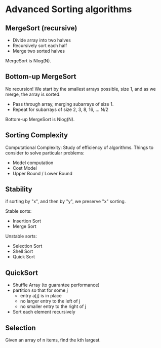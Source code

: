 # Advanced Sorting algorithms

## MergeSort (recursive)
- Divide array into two halves
- Recursively sort each half
- Merge two sorted halves

MergeSort is Nlog(N). 

## Bottom-up MergeSort
No recursion! We start by the smallest arrays possible, size 1, and as we merge, the array is sorted.
- Pass through array, merging subarrays of size 1.
- Repeat for subarrays of size 2, 3, 8, 16, ... N/2

Bottom-up MergeSort is Nlog(N).

## Sorting Complexity
Computational Complexity: Study of efficiency of algorithms.
Things to consider to solve particular problems:
- Model computation
- Cost Model 
- Upper Bound / Lower Bound

## Stability
if sorting by "x", and then by "y", we preserve "x" sorting.

Stable sorts:
+ Insertion Sort
+ Merge Sort

Unstable sorts:
+ Selection Sort
+ Shell Sort
+ Quick Sort

## QuickSort

+ Shuffle Array (to guarantee performance)
+ partition so that for some j
    + entry a[j] is in place
    + no larger entry to the left of j
    + no smaller entry to the right of j
+ Sort each element recursively

## Selection 
Given an array of n items, find the kth largest.


